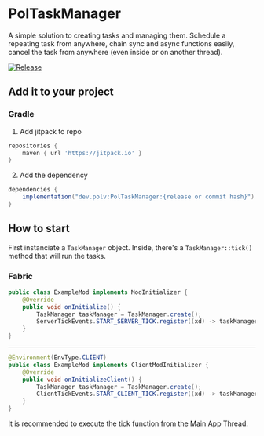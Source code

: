 # PolTaskManager

A simple solution to creating tasks and managing them. Schedule a repeating task from anywhere, chain sync and async functions easily, cancel the task from anywhere (even inside or on another thread).

[![Release](https://jitpack.io/v/dev.polv/PolTaskManager.svg)](https://jitpack.io/#dev.polv/PolTaskManager)
## Add it to your project

### Gradle

1. Add jitpack to repo
```groovy
repositories {
    maven { url 'https://jitpack.io' }
}
```
2. Add the dependency
```groovy
dependencies {
    implementation("dev.polv:PolTaskManager:{release or commit hash}") // Currently v1.0
}
```

## How to start
First instanciate a `TaskManager` object. Inside, there's a `TaskManager::tick()` method that will run the tasks.

### Fabric
```java
public class ExampleMod implements ModInitializer {
    @Override
    public void onInitialize() {
        TaskManager taskManager = TaskManager.create();
        ServerTickEvents.START_SERVER_TICK.register((xd) -> taskManager.tick());
    }
}
```
---
```java
@Environment(EnvType.CLIENT)
public class ExampleMod implements ClientModInitializer {
    @Override
    public void onInitializeClient() {
        TaskManager taskManager = TaskManager.create();
        ClientTickEvents.START_CLIENT_TICK.register((xd) -> taskManager.tick());
    }
}
```

It is recommended to execute the tick function from the Main App Thread.
